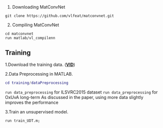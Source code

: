 
1. Downloading MatConvNet
```
git clone https://github.com/vlfeat/matconvnet.git
```

2. Compiling MatConvNet
```
cd matconvnet
run matlab/vl_compilenn
```

## Training

1.Download the training data. ([**VID**](data))

2.Data Preprocessing in MATLAB.

```matlab
cd training/dataPreprocessing
```
`run data_preprocessing` for ILSVRC2015 dataset
`run data_preprocessing` for OxUvA long-term
As discussed in the paper, using more data slightly improves the performance

3.Train an unsupervised model.
```
run train_UDT.m;
```
